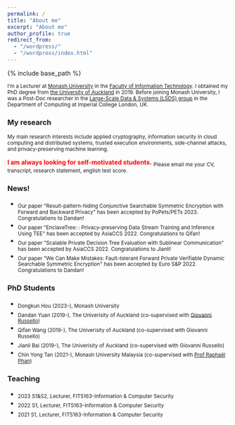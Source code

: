 ```yaml
---
permalink: /
title: "About me"
excerpt: "About me"
author_profile: true
redirect_from: 
  - "/wordpress/"
  - "/wordpress/index.html"
---
```


{% include base_path %}

 
<sub> I’m a Lecturer at [Monash University](https://www.monash.edu/) in the [Faculty of Information Technology](https://www.monash.edu/it). I obtained my PhD degree from [the University of Auckland](https://www.auckland.ac.nz/en.html) in 2019. Before joining Monash University, I was a Post-Doc researcher in the [Large-Scale Data & Systems (LSDS) group](https://lsds.doc.ic.ac.uk/) in the Department of Computing at Imperial College London, UK.  

### My research
<sub>My main research interests include applied cryptography, information security in cloud computing and distributed systems, trusted execution environments, side-channel attacks, and privacy-preserving machine learning.


**<font color="red">I am always looking for self-motivated students.</font>**
<sub> Please email me your CV, transcript, research statement, english test score.</sub>

### News!
- <sub>Our paper "Result-pattern-hiding Conjunctive Searchable Symmetric Encryption with Forward and Backward Privacy" has been accepted by PoPets/PETs 2023. Congratulations to Dandan!
- <sub>Our paper "EnclaveTree: : Privacy-preserving Data Stream Training and Inference Using TEE" has been accepted by AsiaCCS 2022. Congratulations to Qifan!
- <sub>Our paper "Scalable Private Decision Tree Evaluation with Sublinear Communication" has been accepted by AsiaCCS 2022. Congratulations to Jianli!
- <sub>Our paper "We Can Make Mistakes: Fault-tolerant Forward Private Verifiable Dynamic Searchable Symmetric Encryption" has been accepted by Euro S&P 2022. Congratulations to Dandan!</sub>  

### PhD Students
- <sub>Dongkun Hou (2023-), Monash University
- <sub>Dandan Yuan (2019-), The Univerisity of Auckland (co-supervised with [Giovanni Russello](https://www.linkedin.com/in/giovanni-russello-218ab614/?originalSubdomain=nz))
- <sub>Qifan Wang (2019-), The Univerisity of Auckland (co-supervised with Giovanni Russello)
- <sub>Jianli Bai (2019-), The Univerisity of Auckland (co-supervised with Giovanni Russello)
- <sub>Chin Yong Tan (2021-), Monash University Malaysia (co-supervised with [Prof Raphaël Phan](https://www.monash.edu.my/IT/staff/academic/prof-raphael-phan))
</sub> 
  
### Teaching
- <sub>2023 S1&S2, Lecturer, FIT5163-Information & Computer Security
- <sub>2022 S1, Lecturer, FIT5163-Information & Computer Security
- <sub>2021 S1, Lecturer, FIT5163-Information & Computer Security





